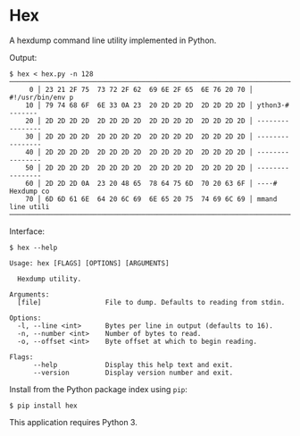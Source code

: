 
# Hex

A hexdump command line utility implemented in Python.

Output:

    $ hex < hex.py -n 128
    ────────────────────────────────────────────────────────────────────────────────
         0 │ 23 21 2F 75  73 72 2F 62  69 6E 2F 65  6E 76 20 70 │ #!/usr/bin/env p
        10 │ 79 74 68 6F  6E 33 0A 23  20 2D 2D 2D  2D 2D 2D 2D │ ython3·# -------
        20 │ 2D 2D 2D 2D  2D 2D 2D 2D  2D 2D 2D 2D  2D 2D 2D 2D │ ----------------
        30 │ 2D 2D 2D 2D  2D 2D 2D 2D  2D 2D 2D 2D  2D 2D 2D 2D │ ----------------
        40 │ 2D 2D 2D 2D  2D 2D 2D 2D  2D 2D 2D 2D  2D 2D 2D 2D │ ----------------
        50 │ 2D 2D 2D 2D  2D 2D 2D 2D  2D 2D 2D 2D  2D 2D 2D 2D │ ----------------
        60 │ 2D 2D 2D 0A  23 20 48 65  78 64 75 6D  70 20 63 6F │ ---·# Hexdump co
        70 │ 6D 6D 61 6E  64 20 6C 69  6E 65 20 75  74 69 6C 69 │ mmand line utili
    ────────────────────────────────────────────────────────────────────────────────

Interface:

    $ hex --help

    Usage: hex [FLAGS] [OPTIONS] [ARGUMENTS]

      Hexdump utility.

    Arguments:
      [file]                File to dump. Defaults to reading from stdin.

    Options:
      -l, --line <int>      Bytes per line in output (defaults to 16).
      -n, --number <int>    Number of bytes to read.
      -o, --offset <int>    Byte offset at which to begin reading.

    Flags:
          --help            Display this help text and exit.
          --version         Display version number and exit.

Install from the Python package index using `pip`:

    $ pip install hex

This application requires Python 3.
